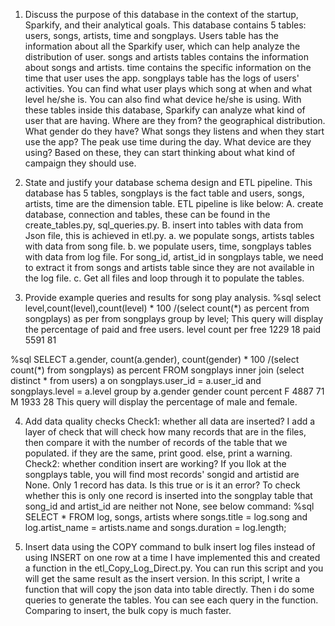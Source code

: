 1. Discuss the purpose of this database in the context of the startup, Sparkify, and their analytical goals.
This database contains 5 tables: users, songs, artists, time and songplays. 
Users table has the information about all the Sparkify user, which can help analyze the distribution of user. 
songs and artists tables contains the information about songs and artists.
time contains the specific information on the time that user uses the app.
songplays table has the logs of users' activities. You can find what user plays which song at when and what level he/she is. You can also find what device he/she is using.
With these tables inside this database, Sparkify can analyze what kind of user that are having. 
Where are they from? the geographical distribution. What gender do they have?
What songs they listens and when they start use the app? The peak use time during the day. What device are they using?
Based on these, they can start thinking about what kind of campaign they should use.

2. State and justify your database schema design and ETL pipeline.
This database has 5 tables, songplays is the fact table and users, songs, artists, time are the dimension table.
ETL pipeline is like below:
A. create database, connection and tables, these can be found in the create_tables.py, sql_queries.py.
B. insert into tables with data from Json file, this is achieved in etl.py.
    a. we populate songs, artists tables with data from song file.
    b. we populate users, time, songplays tables with data from log file. For song_id, artist_id in songplays table, we need to extract it from songs and artists table since they are not available in the log file.
    c. Get all files and loop through it to populate the tables.

3. Provide example queries and results for song play analysis.
%sql select level,count(level),count(level) * 100 /(select count(*) as percent from songplays) as per from songplays group by level;
This query will display the percentage of paid and free users. 
level	count	per
free	1229	18
paid	5591	81


%sql SELECT a.gender, count(a.gender), count(gender) * 100 /(select count(*) from songplays)  as percent FROM songplays inner join (select distinct * from users) a on songplays.user_id = a.user_id and songplays.level = a.level group by a.gender
gender	count	percent
F	4887	71
M	1933	28
This query will display the percentage of male and female.

4. Add data quality checks
Check1: whether all data are inserted?
I add a layer of check that will check how many records that are in the files, then compare it with the number of records of the table that we populated. if they are the same, print good. else, print a warning.
Check2: whether condition insert are working?
If you llok at the songplays table, you will find most records' songid and artistid are None. Only 1 record has data. Is this true or is it an error?
To check whether this is only one record is inserted into the songplay table that song_id and artist_id are neither not None, see below command:
%sql SELECT * FROM log, songs, artists where songs.title = log.song and log.artist_name = artists.name and songs.duration = log.length;

5. Insert data using the COPY command to bulk insert log files instead of using INSERT on one row at a time
I have implemented this and created a function in the etl_Copy_Log_Direct.py. You can run this script and you will get the same result as the insert version.
In this script, I write a function that will copy the json data into table directly. Then i do some queries to generate the tables. You can see each query in the function. 
Comparing to insert, the bulk copy is much faster.
